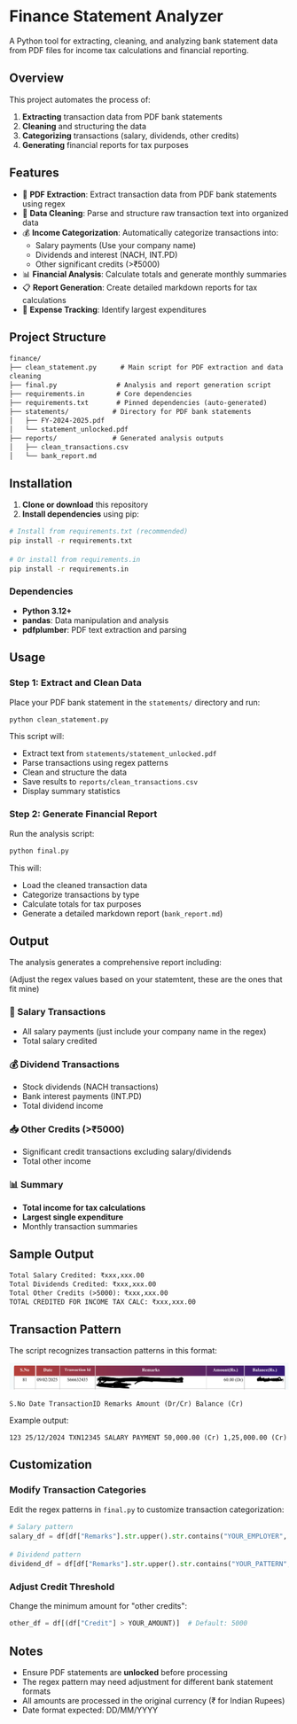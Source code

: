 # Finance Statement Analyzer

A Python tool for extracting, cleaning, and analyzing bank statement data from PDF files for income tax calculations and financial reporting.

## Overview

This project automates the process of:
1. **Extracting** transaction data from PDF bank statements
2. **Cleaning** and structuring the data 
3. **Categorizing** transactions (salary, dividends, other credits)
4. **Generating** financial reports for tax purposes

## Features

- 📄 **PDF Extraction**: Extract transaction data from PDF bank statements using regex
- 🧹 **Data Cleaning**: Parse and structure raw transaction text into organized data
- 💰 **Income Categorization**: Automatically categorize transactions into:
  - Salary payments (Use your company name)
  - Dividends and interest (NACH, INT.PD)
  - Other significant credits (>₹5000)
- 📊 **Financial Analysis**: Calculate totals and generate monthly summaries
- 📋 **Report Generation**: Create detailed markdown reports for tax calculations
- 💸 **Expense Tracking**: Identify largest expenditures

## Project Structure

```
finance/
├── clean_statement.py      # Main script for PDF extraction and data cleaning
├── final.py               # Analysis and report generation script
├── requirements.in        # Core dependencies
├── requirements.txt       # Pinned dependencies (auto-generated)
├── statements/           # Directory for PDF bank statements
│   ├── FY-2024-2025.pdf
│   └── statement_unlocked.pdf
├── reports/              # Generated analysis outputs
│   ├── clean_transactions.csv
│   └── bank_report.md
```

## Installation

1. **Clone or download** this repository
2. **Install dependencies** using pip:

```bash
# Install from requirements.txt (recommended)
pip install -r requirements.txt

# Or install from requirements.in
pip install -r requirements.in
```

### Dependencies
- **Python 3.12+**
- **pandas**: Data manipulation and analysis
- **pdfplumber**: PDF text extraction and parsing

## Usage

### Step 1: Extract and Clean Data

Place your PDF bank statement in the `statements/` directory and run:

```bash
python clean_statement.py
```

This script will:
- Extract text from `statements/statement_unlocked.pdf`
- Parse transactions using regex patterns
- Clean and structure the data
- Save results to `reports/clean_transactions.csv`
- Display summary statistics

### Step 2: Generate Financial Report

Run the analysis script:

```bash
python final.py
```

This will:
- Load the cleaned transaction data
- Categorize transactions by type
- Calculate totals for tax purposes
- Generate a detailed markdown report (`bank_report.md`)

## Output

The analysis generates a comprehensive report including:

(Adjust the regex values based on your statemtent, these are the ones that fit mine)

### 💼 Salary Transactions
- All salary payments (just include your company name in the regex)
- Total salary credited

### 💰 Dividend Transactions  
- Stock dividends (NACH transactions)
- Bank interest payments (INT.PD)
- Total dividend income

### 📥 Other Credits (>₹5000)
- Significant credit transactions excluding salary/dividends
- Total other income

### 📊 Summary
- **Total income for tax calculations**
- **Largest single expenditure**
- Monthly transaction summaries

## Sample Output

```
Total Salary Credited: ₹xxx,xxx.00
Total Dividends Credited: ₹xxx,xxx.00
Total Other Credits (>5000): ₹xxx,xxx.00
TOTAL CREDITED FOR INCOME TAX CALC: ₹xxx,xxx.00
```

## Transaction Pattern

The script recognizes transaction patterns in this format: 

![example_table.png](./example_table.png)
```
S.No Date TransactionID Remarks Amount (Dr/Cr) Balance (Cr)
```

Example output:
```
123 25/12/2024 TXN12345 SALARY PAYMENT 50,000.00 (Cr) 1,25,000.00 (Cr)
```

## Customization

### Modify Transaction Categories

Edit the regex patterns in `final.py` to customize transaction categorization:

```python
# Salary pattern
salary_df = df[df["Remarks"].str.upper().str.contains("YOUR_EMPLOYER", na=False)]

# Dividend pattern  
dividend_df = df[df["Remarks"].str.upper().str.contains("YOUR_PATTERN", na=False)]
```

### Adjust Credit Threshold

Change the minimum amount for "other credits":

```python
other_df = df[(df["Credit"] > YOUR_AMOUNT)]  # Default: 5000
```

## Notes

- Ensure PDF statements are **unlocked** before processing
- The regex pattern may need adjustment for different bank statement formats
- All amounts are processed in the original currency (₹ for Indian Rupees)
- Date format expected: DD/MM/YYYY


